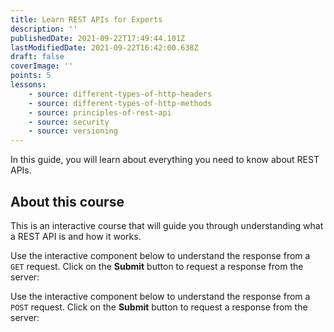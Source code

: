 ```yaml
---
title: Learn REST APIs for Experts
description: ''
publishedDate: 2021-09-22T17:49:44.101Z
lastModifiedDate: 2021-09-22T16:42:00.638Z
draft: false
coverImage: ''
points: 5
lessons:
    - source: different-types-of-http-headers
    - source: different-types-of-http-methods
    - source: principles-of-rest-api
    - source: security
    - source: versioning
---
```


<Lead>
	In this guide, you will learn about everything you need to know about REST
	APIs.
</Lead>

## About this course

This is an interactive course that will guide you through understanding what a REST API is and how it works.

Use the interactive component below to understand the response from a `GET` request. Click on the **Submit** button to request a response from the server:

<HTTPClient method="GET" isRequestMethodChangeDisabled showSimplifiedResponse />

Use the interactive component below to understand the response from a `POST` request. Click on the **Submit** button to request a response from the server:

<HTTPClient
	method="POST"
	isRequestMethodChangeDisabled
	showSimplifiedResponse
/>
